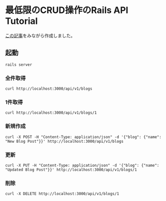 # 最低限のCRUD操作のRails API Tutorial

[この記事](https://zenn.dev/forge422/articles/d3ca59ed9e4521)をみながら作成しました。

## 起動
```aiignore
rails server
```
### 全件取得
```aiignore
curl http://localhost:3000/api/v1/blogs
```
### 1件取得
```aiignore
curl http://localhost:3000/api/v1/blogs/1
```
### 新規作成
```aiignore
curl -X POST -H "Content-Type: application/json" -d '{"blog": {"name": "New Blog Post"}}' http://localhost:3000/api/v1/blogs
```
### 更新
```aiignore
curl -X PUT -H "Content-Type: application/json" -d '{"blog": {"name": "Updated Blog Post"}}' http://localhost:3000/api/v1/blogs/1
```
### 削除
```aiignore
curl -X DELETE http://localhost:3000/api/v1/blogs/1
```
